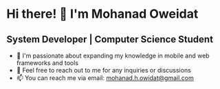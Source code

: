 ### <h1>Hi there! 👋 I'm Mohanad Oweidat</h1>

<h2>System Developer | Computer Science Student</h2>

<!-- - 🔭 I'm currently pursuing my master's degree in Computer Science: Applied Data Science -->
- 🌱 I'm passionate about expanding my knowledge in mobile and web frameworks and tools
- 💬 Feel free to reach out to me for any inquiries or discussions
- 📫 You can reach me via email: mohanad.h.owidat@gmail.com
